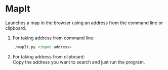 # MapIt
Launches a map in the browser using an address from the command line or clipboard.

1) For taking address from command line:<br/>

   ```python
   ./mapIt.py <input address>
   ```

2) For taking address from clipboard:
   <br/>Copy the address you want to search and just run the program.
